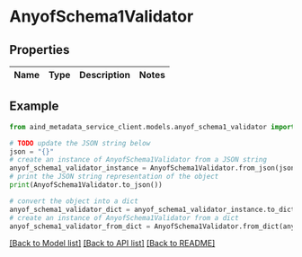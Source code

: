 # AnyofSchema1Validator


## Properties

Name | Type | Description | Notes
------------ | ------------- | ------------- | -------------

## Example

```python
from aind_metadata_service_client.models.anyof_schema1_validator import AnyofSchema1Validator

# TODO update the JSON string below
json = "{}"
# create an instance of AnyofSchema1Validator from a JSON string
anyof_schema1_validator_instance = AnyofSchema1Validator.from_json(json)
# print the JSON string representation of the object
print(AnyofSchema1Validator.to_json())

# convert the object into a dict
anyof_schema1_validator_dict = anyof_schema1_validator_instance.to_dict()
# create an instance of AnyofSchema1Validator from a dict
anyof_schema1_validator_from_dict = AnyofSchema1Validator.from_dict(anyof_schema1_validator_dict)
```
[[Back to Model list]](../README.md#documentation-for-models) [[Back to API list]](../README.md#documentation-for-api-endpoints) [[Back to README]](../README.md)


